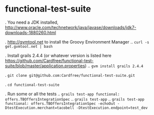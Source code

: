 # functional-test-suite

. You need a JDK installed, http://www.oracle.com/technetwork/java/javase/downloads/jdk7-downloads-1880260.html

. http://gvmtool.net to install the Groovy Environment Manager
.. `curl -s get.gvmtool.net | bash`

. Install grails 2.4.4  (or whatever version is listed here https://github.com/Cardfree/functional-test-suite/blob/master/application.properties)
.. `gvm install grails 2.4.4`

. `git clone git@github.com:Cardfree/functional-test-suite.git`

. `cd functional-test-suite`
 
. Run some or all the tests
.. `grails test-app functional: offers.TBOffersIntegrationSpec`
.. `grails test-app`
.. `grails test-app functional: offers.TBOffersIntegrationSpec -echoOut -DtestExecution.merchant=tacobell -DtestExecution.endpoint=test_dev`
